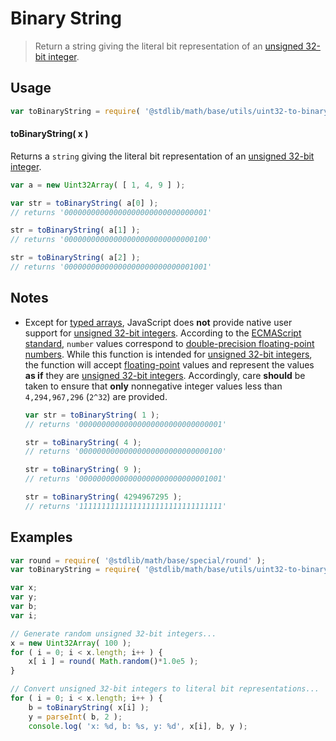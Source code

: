 Binary String
===

> Return a string giving the literal bit representation of an [unsigned 32-bit integer][integer].


<!-- <usage> -->

## Usage

``` javascript
var toBinaryString = require( '@stdlib/math/base/utils/uint32-to-binary-string' );
```

#### toBinaryString( x )

Returns a `string` giving the literal bit representation of an [unsigned 32-bit integer][integer].

``` javascript
var a = new Uint32Array( [ 1, 4, 9 ] );

var str = toBinaryString( a[0] );
// returns '00000000000000000000000000000001'

str = toBinaryString( a[1] );
// returns '00000000000000000000000000000100'

str = toBinaryString( a[2] );
// returns '00000000000000000000000000001001'
```

<!-- </usage> -->


<!-- <notes> -->

## Notes

* Except for [typed arrays][typed-arrays], JavaScript does __not__ provide native user support for [unsigned 32-bit integers][integer]. According to the [ECMAScript standard][ecma-262], `number` values correspond to [double-precision floating-point numbers][ieee754]. While this function is intended for [unsigned 32-bit integers][integer], the function will accept [floating-point][ieee754] values and represent the values __as if__ they are [unsigned 32-bit integers][integer]. Accordingly, care __should__ be taken to ensure that __only__ nonnegative integer values less than `4,294,967,296` (`2^32`) are provided.

    ``` javascript
    var str = toBinaryString( 1 );
    // returns '00000000000000000000000000000001'

    str = toBinaryString( 4 );
    // returns '00000000000000000000000000000100'

    str = toBinaryString( 9 );
    // returns '00000000000000000000000000001001'

    str = toBinaryString( 4294967295 );
    // returns '11111111111111111111111111111111'
    ```

<!-- </notes> -->


<!-- <examples> -->

## Examples

``` javascript
var round = require( '@stdlib/math/base/special/round' );
var toBinaryString = require( '@stdlib/math/base/utils/uint32-to-binary-string' );

var x;
var y;
var b;
var i;

// Generate random unsigned 32-bit integers...
x = new Uint32Array( 100 );
for ( i = 0; i < x.length; i++ ) {
    x[ i ] = round( Math.random()*1.0e5 );
}

// Convert unsigned 32-bit integers to literal bit representations...
for ( i = 0; i < x.length; i++ ) {
    b = toBinaryString( x[i] );
    y = parseInt( b, 2 );
    console.log( 'x: %d, b: %s, y: %d', x[i], b, y );
```

<!-- </examples> -->


<!-- <links> -->

[integer]: https://en.wikipedia.org/wiki/Integer_%28computer_science%29
[typed-arrays]: https://developer.mozilla.org/en-US/docs/Web/JavaScript/Typed_arrays
[ecma-262]: http://www.ecma-international.org/ecma-262/5.1/#sec-4.3.19
[ieee754]: https://en.wikipedia.org/wiki/IEEE_754-1985

<!-- </links> -->
